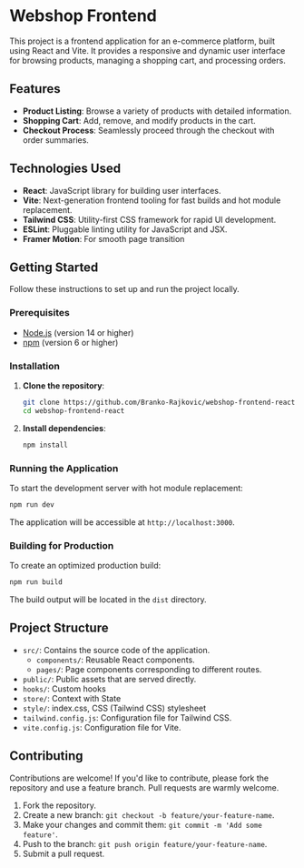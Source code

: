 # Webshop Frontend

This project is a frontend application for an e-commerce platform, built using React and Vite. It provides a responsive and dynamic user interface for browsing products, managing a shopping cart, and processing orders.

## Features

- **Product Listing**: Browse a variety of products with detailed information.
- **Shopping Cart**: Add, remove, and modify products in the cart.
- **Checkout Process**: Seamlessly proceed through the checkout with order summaries.

## Technologies Used

- **React**: JavaScript library for building user interfaces.
- **Vite**: Next-generation frontend tooling for fast builds and hot module replacement.
- **Tailwind CSS**: Utility-first CSS framework for rapid UI development.
- **ESLint**: Pluggable linting utility for JavaScript and JSX.
- **Framer Motion**: For smooth page transition

## Getting Started

Follow these instructions to set up and run the project locally.

### Prerequisites

- [Node.js](https://nodejs.org/) (version 14 or higher)
- [npm](https://www.npmjs.com/) (version 6 or higher)

### Installation

1. **Clone the repository**:

   ```bash
   git clone https://github.com/Branko-Rajkovic/webshop-frontend-react.git
   cd webshop-frontend-react
   ```

2. **Install dependencies**:

   ```bash
   npm install
   ```

### Running the Application

To start the development server with hot module replacement:

```bash
npm run dev
```

The application will be accessible at `http://localhost:3000`.

### Building for Production

To create an optimized production build:

```bash
npm run build
```

The build output will be located in the `dist` directory.

## Project Structure

- `src/`: Contains the source code of the application.
  - `components/`: Reusable React components.
  - `pages/`: Page components corresponding to different routes.
- `public/`: Public assets that are served directly.
- `hooks/`: Custom hooks
- `store/`: Context with State
- `style/`: index.css, CSS (Tailwind CSS) stylesheet
- `tailwind.config.js`: Configuration file for Tailwind CSS.
- `vite.config.js`: Configuration file for Vite.

## Contributing

Contributions are welcome! If you'd like to contribute, please fork the repository and use a feature branch. Pull requests are warmly welcome.

1. Fork the repository.
2. Create a new branch: `git checkout -b feature/your-feature-name`.
3. Make your changes and commit them: `git commit -m 'Add some feature'`.
4. Push to the branch: `git push origin feature/your-feature-name`.
5. Submit a pull request.
